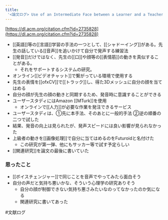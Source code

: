 ```yaml
---
title:
 '<論文ログ> Use of an Intermediate Face between a Learner and a Teacher in Second Language Learning with Shadowing'
---
```


[https://dl.acm.org/citation.cfm?id=2735828](https://dl.acm.org/citation.cfm?id=2735828)
- [[英語]]等の[[言語]]学習の手法の一つとして、[[シャドーイング]]がある。先生の話している[[音声]]を追いかけて自分で発声する練習法
- [[発音]]だけではなく、先生の[[口]]や顔等の[[表情筋]]の動きを真似することがある。
    - それをサポートするシステムの研究。
- オンライン[[ビデオチャット]]で繋がっている環境で使用する
- 先生の表情を[[ofxCV]]で[[トラック]]し、得た3Dメッシュに自分の顔を当てはめる
- 自分の顔が先生の顔の動きと同期するため、発音時に意識することができる
- ユーザースタディにはAmazon [[MTurk]]を使用
    - オンラインで[[人力]]が必要な作業を発注できるサービス
- ユーザースタディは、①先に本手法、そのあとに一般的手法 ②逆の順番の二つで試した
- 結果、発音の向上は見られたが、発声スピードには良い影響が見られなかった
- 上級者の動きを[[画像処理]]で自分に当てはめるのをFuturoidと名付けた
    - この研究が第一弾、他にもサッカー等で試す予定らしい
- [[関連研究]]を論文の最後に書いていた

### 思ったこと
- [[ボイスチェンジャー]]で同じことを音声でやってみたら面白そう
- 自分の声だと気持ち悪いかな、そういう心理学の研究ありそう
    - 自分の顔が制御できない気持ち悪さみたいなのってなかったのか気になる
    - 関連研究に書いてあった

#文献ログ
